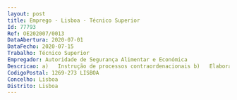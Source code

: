 ```yaml
--- 
layout: post
title: Emprego - Lisboa - Técnico Superior
Id: 77793
Ref: OE202007/0013
DataAbertura: 2020-07-01
DataFecho: 2020-07-15
Trabalho: Técnico Superior
Empregador: Autoridade de Segurança Alimentar e Económica
Descricao: a)	Instrução de processos contraordenacionais b)	Elaboração de pareceres técnico jurídicos.
CodigoPostal: 1269-273 LISBOA
Concelho: Lisboa
Distrito: Lisboa
--- 
```

